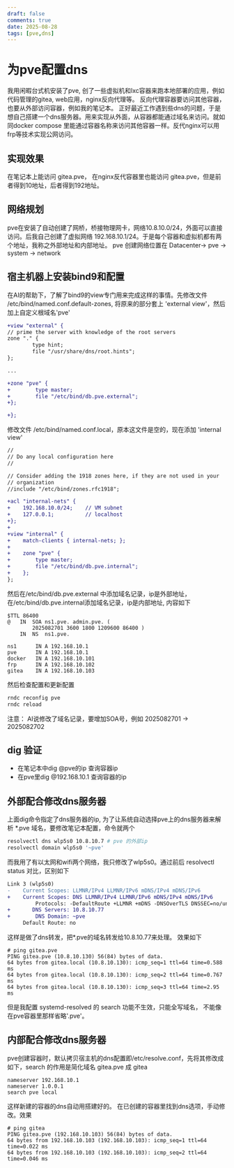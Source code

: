 ```yaml
---
draft: false
comments: true
date: 2025-08-28
tags: [pve,dns]
---
```


# 为pve配置dns

我用闲暇台式机安装了pve, 创了一些虚拟机和lxc容器来跑本地部署的应用，例如代码管理的gitea, web应用，nginx反向代理等。 反向代理容器要访问其他容器，也要从外部访问容器，例如我的笔记本。 正好最近工作遇到些dns的问题，于是想自己搭建一个dns服务器。用来实现从外面，从容器都能通过域名来访问。就如同docker compose 里能通过容器名称来访问其他容器一样。反代nginx可以用frp等技术实现公网访问。

## 实现效果
在笔记本上能访问 gitea.pve， 在nginx反代容器里也能访问 gitea.pve，但是前者得到10地址，后者得到192地址。

## 网络规划
pve在安装了自动创建了网桥，桥接物理网卡，网络10.8.10.0/24，外面可以直接访问。后我自己创建了虚拟网络 192.168.10.1/24。于是每个容器和虚拟机都有两个地址，我称之外部地址和内部地址。 pve 创建网络位置在 Datacenter-> pve -> system -> network

## 宿主机器上安装bind9和配置
在AI的帮助下，了解了bind9的view专门用来完成这样的事情。先修改文件 /etc/bind/named.conf.default-zones, 将原来的部分套上 'external view'，然后加上自定义根域名'pve'

```diff                                                     
+view "external" {   
// prime the server with knowledge of the root servers
zone "." {
        type hint;
        file "/usr/share/dns/root.hints";
};

...

+zone "pve" {
+        type master;
+        file "/etc/bind/db.pve.external";
+};

+};
```

修改文件 /etc/bind/named.conf.local，原本这文件是空的，现在添加 'internal view'

```diff
//
// Do any local configuration here
//

// Consider adding the 1918 zones here, if they are not used in your
// organization
//include "/etc/bind/zones.rfc1918";

+acl "internal-nets" {
+    192.168.10.0/24;    // VM subnet
+    127.0.0.1;          // localhost
+};
+
+view "internal" {
+    match-clients { internal-nets; };
+
+    zone "pve" {
+        type master;
+        file "/etc/bind/db.pve.internal";
+    };
};

```

然后在/etc/bind/db.pve.external 中添加域名记录，ip是外部地址， 在/etc/bind/db.pve.internal添加域名记录，ip是内部地址, 内容如下
```
$TTL 86400
@   IN  SOA ns1.pve. admin.pve. (
        2025082701 3600 1800 1209600 86400 )
    IN  NS  ns1.pve.

ns1      IN A 192.168.10.1
pve      IN A 192.168.10.1
docker   IN A 192.168.10.101
frp      IN A 192.168.10.102
gitea    IN A 192.168.10.103
```

然后检查配置和更新配置
```sh
rndc reconfig pve
rndc reload
```

注意： AI说修改了域名记录，要增加SOA号，例如 2025082701 -> 2025082702

## dig 验证
* 在笔记本中dig @pve的ip 查询容器ip
* 在pve里dig @192.168.10.1 查询容器的ip

## 外部配合修改dns服务器
上面dig命令指定了dns服务器的ip, 为了让系统自动选择pve上的dns服务器来解析 *.pve 域名，要修改笔记本配置，命令就两个

```sh
resolvectl dns wlp5s0 10.8.10.7 # pve 的外部ip
resolvectl domain wlp5s0 '~pve'
```

而我用了有以太网和wifi两个网络，我只修改了wlp5s0。通过前后 resolvectl status 对比，区别如下

```diff
Link 3 (wlp5s0)
-    Current Scopes: LLMNR/IPv4 LLMNR/IPv6 mDNS/IPv4 mDNS/IPv6
+    Current Scopes: DNS LLMNR/IPv4 LLMNR/IPv6 mDNS/IPv4 mDNS/IPv6
         Protocols: -DefaultRoute +LLMNR +mDNS -DNSOverTLS DNSSEC=no/unsupported
+       DNS Servers: 10.8.10.77
+        DNS Domain: ~pve
     Default Route: no
```

这样是做了dns转发，把*.pve的域名转发给10.8.10.77来处理。 效果如下
```
# ping gitea.pve                  
PING gitea.pve (10.8.10.130) 56(84) bytes of data.
64 bytes from gitea.local (10.8.10.130): icmp_seq=1 ttl=64 time=0.588 ms
64 bytes from gitea.local (10.8.10.130): icmp_seq=2 ttl=64 time=0.767 ms
64 bytes from gitea.local (10.8.10.130): icmp_seq=3 ttl=64 time=2.95 ms
```

但是我配置 systemd-resolved 的 search 功能不生效，只能全写域名， 不能像在pve容器里那样省略'.pve'。

## 内部配合修改dns服务器

pve创建容器时，默认拷贝宿主机的dns配置即/etc/resolve.conf，先将其修改成如下，search 的作用是简化域名 gitea.pve 成 gitea 
```
nameserver 192.168.10.1
nameserver 1.0.0.1
search pve local
``` 

这样新建的容器的dns自动用搭建好的。 在已创建的容器里找到dns选项，手动修改。效果
```
# ping gitea
PING gitea.pve (192.168.10.103) 56(84) bytes of data.
64 bytes from 192.168.10.103 (192.168.10.103): icmp_seq=1 ttl=64 time=0.022 ms
64 bytes from 192.168.10.103 (192.168.10.103): icmp_seq=2 ttl=64 time=0.046 ms
```